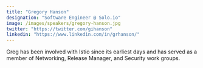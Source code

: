 ```yaml
---
title: "Gregory Hanson"
designation: "Software Engineer @ Solo.io"
image: /images/speakers/gregory-hanson.jpg
twitter: "https://twitter.com/gihanson"
linkedin: "https://www.linkedin.com/in/grhanson/"
---
```


Greg has been involved with Istio since its earliest days and has served as a member of Networking, Release Manager, and Security work groups.
